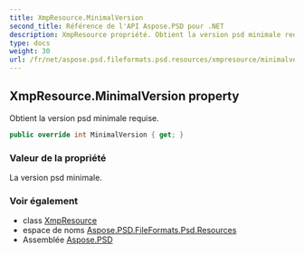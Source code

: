 ```yaml
---
title: XmpResource.MinimalVersion
second_title: Référence de l'API Aspose.PSD pour .NET
description: XmpResource propriété. Obtient la version psd minimale requise.
type: docs
weight: 30
url: /fr/net/aspose.psd.fileformats.psd.resources/xmpresource/minimalversion/
---
```

## XmpResource.MinimalVersion property

Obtient la version psd minimale requise.

```csharp
public override int MinimalVersion { get; }
```

### Valeur de la propriété

La version psd minimale.

### Voir également

* class [XmpResource](../)
* espace de noms [Aspose.PSD.FileFormats.Psd.Resources](../../xmpresource/)
* Assemblée [Aspose.PSD](../../../)


